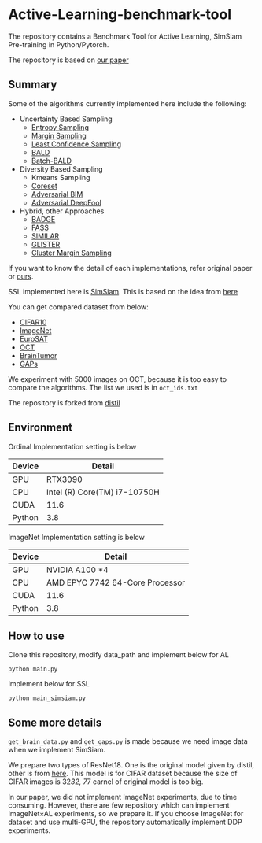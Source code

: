 # Active-Learning-benchmark-tool

The repository contains a Benchmark Tool for Active Learning, SimSiam Pre-training in Python/Pytorch.

The repository is based on [our paper]()

## Summary

Some of the algorithms currently implemented here include the following:

- Uncertainty Based Sampling
    - [Entropy Sampling](https://people.math.harvard.edu/~ctm/home/text/others/shannon/entropy/entropy.pdf)
    - [Margin Sampling](http://ufldl.stanford.edu/housenumbers/nips2011_housenumbers.pdf)
    - [Least Confidence Sampling](https://ieeexplore.ieee.org/document/6889457)
    - [BALD](https://arxiv.org/pdf/1703.02910.pdf)
    - [Batch-BALD](https://arxiv.org/pdf/1906.08158.pdf)
- Diversity Based Sampling
    - Kmeans Sampling
    - [Coreset](https://openreview.net/pdf?id=H1aIuk-RW)
    - [Adversarial BIM](https://arxiv.org/pdf/1904.00370.pdf)
    - [Adversarial DeepFool](https://arxiv.org/pdf/1904.00370.pdf)
- Hybrid, other Approaches
    - [BADGE](https://arxiv.org/pdf/1906.03671.pdf)
    - [FASS](http://proceedings.mlr.press/v37/wei15.pdf)
    - [SIMILAR](https://arxiv.org/pdf/2107.00717.pdf)
    - [GLISTER](https://arxiv.org/pdf/2012.10630.pdf)
    - [Cluster Margin Sampling](https://arxiv.org/pdf/2107.14263.pdf)

If you want to know the detail of each implementations, refer original paper or [ours]().

SSL implemented here is [SimSiam](https://github.com/facebookresearch/simsiam). This is based on the idea from [here](https://arxiv.org/pdf/2108.11458.pdf)

You can get compared dataset from below: 

- [CIFAR10](https://www.cs.toronto.edu/~kriz/cifar.html)
- [ImageNet](https://image-net.org/challenges/LSVRC/2012/index)
- [EuroSAT](https://github.com/phelber/EuroSAT)
- [OCT](https://www.kaggle.com/datasets/paultimothymooney/kermany2018)
- [BrainTumor](https://figshare.com/articles/dataset/brain_tumor_dataset/1512427)
- [GAPs](https://www.tu-ilmenau.de/universitaet/fakultaeten/fakultaet-informatik-und-automatisierung/profil/institute-und-fachgebiete/institut-fuer-technische-informatik-und-ingenieurinformatik/fachgebiet-neuroinformatik-und-kognitive-robotik/data-sets-code/german-asphalt-pavement-distress-dataset-gaps)

We experiment with 5000 images on OCT, because it is too easy to compare the algorithms.
The list we used is in ```oct_ids.txt```

The repository is forked from [distil](https://github.com/decile-team/distil)



## Environment
Ordinal Implementation setting is below

|  Device |  Detail  |
|  --  |  --  |
|  GPU  |  RTX3090  |
|  CPU  |  Intel (R) Core(TM) i7-10750H  |
|  CUDA  |  11.6  |
|  Python  |  3.8  |

ImageNet Implementation setting is below

|  Device |  Detail  |
|  --  |  --  |
|  GPU  |  NVIDIA A100 *4  |
|  CPU  |  AMD EPYC 7742 64-Core Processor  |
|  CUDA  |  11.6  |
|  Python  |  3.8  |

## How to use
Clone this repository, modify data_path and implement below for AL

```python main.py```

Implement below for SSL

```python main_simsiam.py```

## Some more details
```get_brain_data.py``` and ```get_gaps.py``` is made because we need image data when we implement SimSiam.

We prepare two types of ResNet18. One is the original model given by distil, other is from [here](https://github.com/kuangliu/pytorch-cifar).
This model is for CIFAR dataset because the size of CIFAR images is 32*32, 7*7 carnel of original model is too big.

In our paper, we did not implement ImageNet experiments, due to time consuming. However, there are few repository which can implement ImageNet×AL experiments, so we prepare it. If you choose ImageNet for dataset and use multi-GPU, the repository automatically implement DDP experiments.
